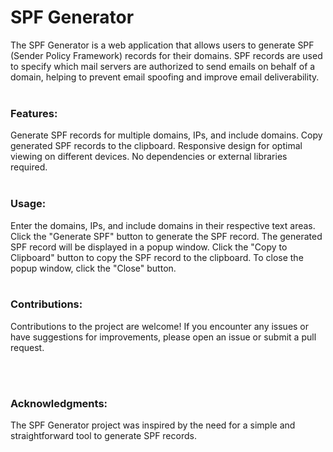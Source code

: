 # SPF Generator
The SPF Generator is a web application that allows users to generate SPF (Sender Policy Framework) records for their domains. SPF records are used to specify which mail servers are authorized to send emails on behalf of a domain, helping to prevent email spoofing and improve email deliverability.
</br>
</br>
### Features:
Generate SPF records for multiple domains, IPs, and include domains.
Copy generated SPF records to the clipboard.
Responsive design for optimal viewing on different devices.
No dependencies or external libraries required.
</br>
</br>
### Usage:
Enter the domains, IPs, and include domains in their respective text areas.
Click the "Generate SPF" button to generate the SPF record.
The generated SPF record will be displayed in a popup window.
Click the "Copy to Clipboard" button to copy the SPF record to the clipboard.
To close the popup window, click the "Close" button.
</br>
</br>
### Contributions:
Contributions to the project are welcome! If you encounter any issues or have suggestions for improvements, please open an issue or submit a pull request.

</br>
</br>

### Acknowledgments:
The SPF Generator project was inspired by the need for a simple and straightforward tool to generate SPF records. 